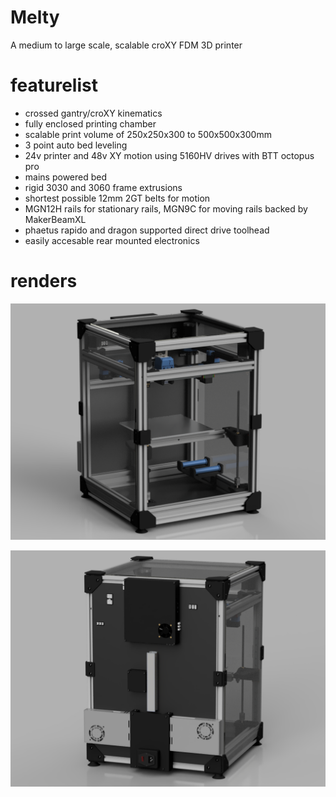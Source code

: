 # Melty
 A medium to large scale, scalable croXY FDM 3D printer 

# featurelist

- crossed gantry/croXY kinematics
- fully enclosed printing chamber
- scalable print volume of 250x250x300 to 500x500x300mm
- 3 point auto bed leveling
- 24v printer and 48v XY motion using 5160HV drives with BTT octopus pro
- mains powered bed
- rigid 3030 and 3060 frame extrusions
- shortest possible 12mm 2GT belts for motion
- MGN12H rails for stationary rails, MGN9C for moving rails backed by MakerBeamXL
- phaetus rapido and dragon supported direct drive toolhead
- easily accesable rear mounted electronics

# renders

![render](https://github.com/RubianGamer/Melty/blob/main/beta%20releases/beta%201/renders/render.PNG?raw=true)

![render](beta%20releases/beta%201/renders/melty_electronics.PNG?raw=true)
